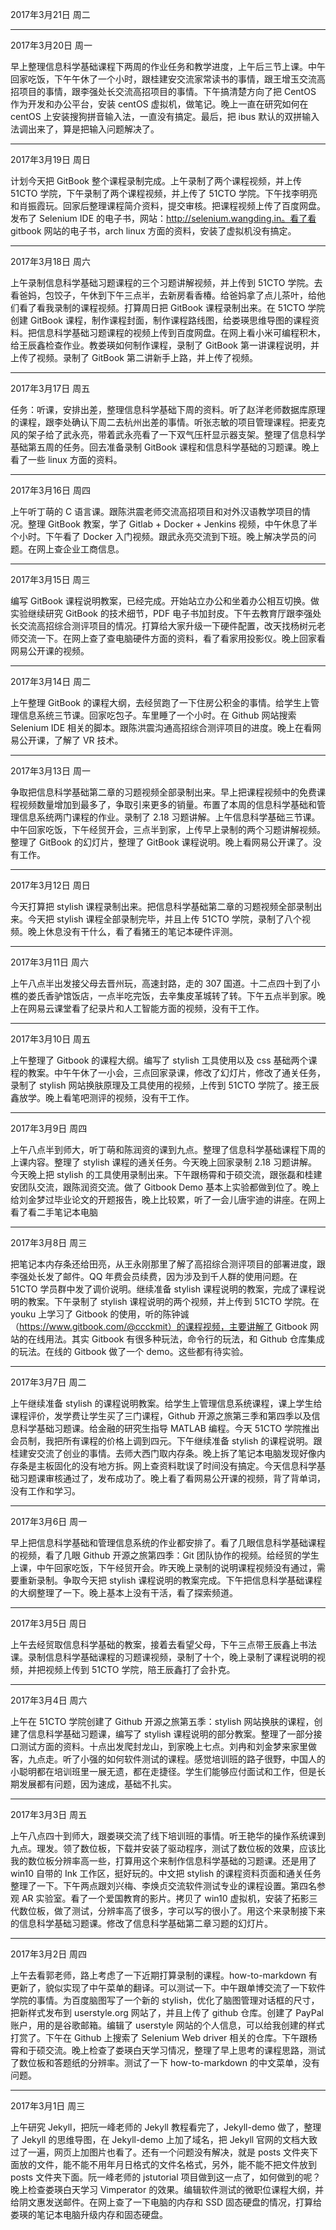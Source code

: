 2017年3月21日 周二


---
2017年3月20日 周一

早上整理信息科学基础课程下两周的作业任务和教学进度，上午后三节上课。中午回家吃饭，下午午休了一个小时，跟桂建安交流家常读书的事情，跟王增玉交流高招项目的事情，跟李强处长交流高招项目的事情。下午搞清楚方向了把 CentOS 作为开发和办公平台，安装 centOS 虚拟机，做笔记。晚上一直在研究如何在 centOS 上安装搜狗拼音输入法，一直没有搞定。最后，把 ibus 默认的双拼输入法调出来了，算是把输入问题解决了。

---
2017年3月19日 周日

计划今天把 GitBook 整个课程录制完成。上午录制了两个课程视频，并上传 51CTO 学院，下午录制了两个课程视频，并上传了 51CTO 学院。下午找李明亮和肖振霞玩。回家后整理课程简介资料，提交审核。把课程视频上传了百度网盘。发布了 Selenium IDE 的电子书，网站：http://selenium.wangding.in。看了看 gitbook 网站的电子书，arch linux 方面的资料，安装了虚拟机没有搞定。

---
2017年3月18日 周六

上午录制信息科学基础习题课程的三个习题讲解视频，并上传到 51CTO 学院。去看爸妈，包饺子，午休到下午三点半，去新房看香椿。给爸妈拿了点儿茶叶，给他们看了看我录制的课程视频。打算周日把 GitBook 课程录制出来。在 51CTO 学院创建 GitBook 课程，制作课程封面，制作课程路线图，给娄瑛思维导图的课程资料。把信息科学基础习题课程的视频上传到百度网盘。在网上看小米可编程积木，给王辰鑫检查作业。教娄瑛如何制作课程，录制了 GitBook 第一讲课程说明，并上传了视频。录制了 GitBook 第二讲新手上路，并上传了视频。

---
2017年3月17日 周五

任务：听课，安排出差，整理信息科学基础下周的资料。听了赵洋老师数据库原理的课程，跟李处确认下周二去杭州出差的事情。听张志敏的项目管理课程。把麦克风的架子给了武永亮，带着武永亮看了一下双气压杆显示器支架。整理了信息科学基础第五周的任务。回去准备录制 GitBook 课程和信息科学基础的习题课。晚上看了一些 linux 方面的资料。

---
2017年3月16日 周四

上午听丁萌的 C 语言课。跟陈洪震老师交流高招项目和对外汉语教学项目的情况。整理 GitBook 教案，学了 Gitlab + Docker + Jenkins 视频，中午休息了半个小时。下午看了 Docker 入门视频。跟武永亮交流到下班。晚上解决学员的问题。在网上查企业工商信息。

---
2017年3月15日 周三

编写 GitBook 课程说明教案，已经完成。开始站立办公和坐着办公相互切换。做实验继续研究 GitBook 的技术细节，PDF 电子书加封皮。下午去教育厅跟李强处长交流高招综合测评项目的情况。打算给大家升级一下硬件配置，改天找杨树元老师交流一下。在网上查了查电脑硬件方面的资料，看了看家用投影仪。晚上回家看网易公开课的视频。

---
2017年3月14日 周二

上午整理 GitBook 的课程大纲，去经贸跑了一下住房公积金的事情。给学生上管理信息系统三节课。回家吃包子。车里睡了一个小时。在 Github 网站搜索 Selenium IDE 相关的脚本。跟陈洪震沟通高招综合测评项目的进度。晚上在看网易公开课，了解了 VR 技术。


---
2017年3月13日 周一

争取把信息科学基础第二章的习题视频全部录制出来。早上把课程视频中的免费课程视频数量增加到最多了，争取引来更多的销量。布置了本周的信息科学基础和管理信息系统两门课程的作业。录制了 2.18 习题讲解。上午信息科学基础三节课。中午回家吃饭，下午经贸开会，三点半到家，上传早上录制的两个习题讲解视频。整理了 GitBook 的幻灯片，整理了 GitBook 课程说明。晚上看网易公开课了。没有工作。

---
2017年3月12日 周日

今天打算把 stylish 课程录制出来。把信息科学基础第二章的习题视频全部录制出来。今天把 stylish 课程全部录制完毕，并且上传 51CTO 学院，录制了八个视频。晚上休息没有干什么，看了看猪王的笔记本硬件评测。

---
2017年3月11日 周六

上午八点半出发接父母去晋州玩，高速封路，走的 307 国道。十二点四十到了小樵的娄氏香驴馆饭店，一点半吃完饭，去辛集皮革城转了转。下午五点半到家。晚上在网易云课堂看了纪录片和人工智能方面的视频，没有干工作。

---
2017年3月10日 周五

上午整理了 Gitbook 的课程大纲。编写了 stylish 工具使用以及 css 基础两个课程的教案。中午午休了一小会，三点回家录课，修改了幻灯片，修改了通关任务，录制了 stylish 网站换肤原理及工具使用的视频，上传到 51CTO 学院了。接王辰鑫放学。晚上看笔吧测评的视频，没有干工作。

---
2017年3月9日 周四

上午八点半到师大，听丁萌和陈润资的课到九点。整理了信息科学基础课程下周的上课内容。整理了 stylish 课程的通关任务。今天晚上回家录制 2.18 习题讲解。今天晚上把 stylish 的工具使用录制出来。下午跟杨霄和于硕交流，跟张磊和桂建安团队交流，跟陈润资交流。做了 Gitbook Demo 基本上实验都做到位了。晚上给刘金梦过毕业论文的开题报告，晚上比较累，听了一会儿唐宇迪的讲座。在网上看了看二手笔记本电脑

---
2017年3月8日 周三

把笔记本内存条还给田亮，从王永刚那里了解了高招综合测评项目的部署进度，跟李强处长发了邮件。QQ 年费会员续费，因为涉及到千人群的使用问题。在 51CTO 学员群中发了调价说明。继续准备 stylish 课程说明的教案，完成了课程说明的教案。下午录制了 stylish 课程说明的两个视频，并上传到 51CTO 学院。在 youku 上学习了 Gitbook 的使用，听的陈钟诚（https://www.gitbook.com/@ccckmit）的课程视频，主要讲解了 Gitbook 网站的在线用法。其实 Gitbook 有很多种玩法，命令行的玩法，和 Github 仓库集成的玩法。在线的 Gitbook 做了一个 demo。这些都有待实验。

---
2017年3月7日 周二

上午继续准备 stylish 的课程说明教案。给学生上管理信息系统课程，课上学生给课程评价，发学费让学生买了三门课程，Github 开源之旅第三季和第四季以及信息科学基础习题课。给金融的研究生指导 MATLAB 编程。今天 51CTO 学院推出会员制，我把所有课程的价格上调到四元。下午继续准备 stylish 的课程说明。跟桂建安交流了创业的事情。去师大西门取内存条。晚上拆了笔记本电脑发现好像内存条是主板固化的没有地方拆。网上查资料耽误了时间没有搞定。今天信息科学基础习题课审核通过了，发布成功了。晚上看了看网易公开课的视频，背了背单词，没有工作和学习。

---
2017年3月6日 周一

早上把信息科学基础和管理信息系统的作业都安排了。看了几眼信息科学基础课程的视频，看了几眼 Github 开源之旅第四季：Git 团队协作的视频。给经贸的学生上课，中午回家吃饭，下午经贸开会。昨天晚上录制的说明课程视频没有通过，需要重新录制。争取今天把 stylish 课程说明的教案完成。下午把信息科学基础课程的大纲整理了一下。晚上基本上没有干活，看了探索频道。

---
2017年3月5日 周日

上午去经贸取信息科学基础的教案，接着去看望父母，下午三点带王辰鑫上书法课。录制信息科学基础课程的习题课视频，录制了十个，晚上录制了课程说明的视频，并把视频上传到 51CTO 学院，陪王辰鑫打了会扑克。

---
2017年3月4日 周六

上午在 51CTO 学院创建了 Github 开源之旅第五季：stylish 网站换肤的课程，创建了信息科学基础习题课，编写了 stylish 课程说明的部分教案。整理了一部分接口测试方面的资料。十点出发爬封龙山，到家晚上七点。刘冉和刘金梦来家里做客，九点走。听了小强的如何软件测试的课程。感觉培训班的路子很野，中国人的小聪明都在培训班里一展无遗，都在走捷径。学生们能够应付面试和工作，但是长期发展都有问题，因为速成，基础不扎实。

---
2017年3月3日 周五

上午八点四十到师大，跟娄瑛交流了线下培训班的事情。听王艳华的操作系统课到九点。理发。领了数位板，下载并安装了驱动程序，测试了数位板的效果，应该比我的数位板分辨率高一些，打算用这个来制作信息科学基础的习题课。还是用了 win10 自带的 Ink 工作区，挺好玩的。中文把 stylish 的课程资料页面和通关任务整理了一下。下午两点跟刘兴梅、李焕贞交流软件测试专业的课程设置。第四名参观 AR 实验室。看了一个爱国教育的影片。拷贝了 win10 虚拟机，安装了拓影三代数位板，做了测试，分辨率高了很多，字可以写的很小了。用这个来录制接下来的信息科学基础习题课。修改了信息科学基础第二章习题的幻灯片。

---
2017年3月2日 周四

上午去看郭老师，路上考虑了一下近期打算录制的课程。how-to-markdown 有更新了，貌似实现了中午菜单的翻译。可以测试一下。中午跟单博交流了一下软件学院的事情。为百度脑图写了一个新的 stylish，优化了脑图管理对话框的尺寸，把新样式发布到 userstyle.org 网站了，并且上传了 github 仓库。创建了 PayPal 账户，用的是谷歌邮箱。编辑了 userstyle 网站的个人信息，可以给我创建的样式打赏了。下午在 Github 上搜索了 Selenium Web driver 相关的仓库。下午跟杨霄和于硕交流。晚上检查了娄瑛白天学习情况，整理了早上思考的课程思路，测试了数位板和答题纸的分辨率。测试了一下 how-to-markdown 的中文菜单，没有问题。

---
2017年3月1日 周三

上午研究 Jekyll，把阮一峰老师的 Jekyll 教程看完了，Jekyll-demo 做了，整理了 Jekyll 的思维导图，在 Jekyll-demo 上加了域名，把 Jekyll 官网的文档大致过了一遍，网页上加图片也看了。还有一个问题没有解决，就是 posts 文件夹下面放的文件，能不能不用年月日格式的文件名格式，另外，能不能不把文件放到 posts 文件夹下面。阮一峰老师的 jstutorial 项目做到这一点了，如何做到的呢？晚上检查娄瑛白天学习 Vimperator 的效果。编辑软件测试的微职位课程大纲，并给阴文惠发送邮件。在网上查了一下电脑的内存和 SSD 固态硬盘的情况，打算给娄瑛的笔记本电脑升级内存和固态硬盘。

